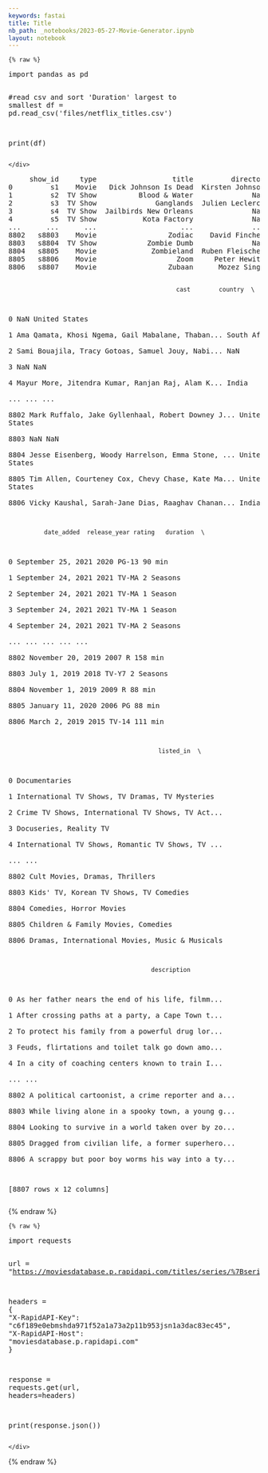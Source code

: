 ```yaml
---
keywords: fastai
title: Title
nb_path: _notebooks/2023-05-27-Movie-Generator.ipynb
layout: notebook
---
```


<!--
#################################################
### THIS FILE WAS AUTOGENERATED! DO NOT EDIT! ###
#################################################
# file to edit: _notebooks/2023-05-27-Movie-Generator.ipynb
-->

<div class="container" id="notebook-container">
        
    {% raw %}
    
<div class="cell border-box-sizing code_cell rendered">
<div class="input">

<div class="inner_cell">
    <div class="input_area">
<div class=" highlight hl-ipython3"><pre><span></span><span class="kn">import</span> <span class="nn">pandas</span> <span class="k">as</span> <span class="nn">pd</span>

<span class="c1">#read csv and sort &#39;Duration&#39; largest to smallest</span>
<span class="n">df</span> <span class="o">=</span> <span class="n">pd</span><span class="o">.</span><span class="n">read_csv</span><span class="p">(</span><span class="s1">&#39;files/netflix_titles.csv&#39;</span><span class="p">)</span>

<span class="nb">print</span><span class="p">(</span><span class="n">df</span><span class="p">)</span>
</pre></div>

    </div>
</div>
</div>

<div class="output_wrapper">
<div class="output">

<div class="output_area">

<div class="output_subarea output_stream output_stdout output_text">
<pre>     show_id     type                  title         director  \
0         s1    Movie   Dick Johnson Is Dead  Kirsten Johnson   
1         s2  TV Show          Blood &amp; Water              NaN   
2         s3  TV Show              Ganglands  Julien Leclercq   
3         s4  TV Show  Jailbirds New Orleans              NaN   
4         s5  TV Show           Kota Factory              NaN   
...      ...      ...                    ...              ...   
8802   s8803    Movie                 Zodiac    David Fincher   
8803   s8804  TV Show            Zombie Dumb              NaN   
8804   s8805    Movie             Zombieland  Ruben Fleischer   
8805   s8806    Movie                   Zoom     Peter Hewitt   
8806   s8807    Movie                 Zubaan      Mozez Singh   

                                                   cast        country  \
0                                                   NaN  United States   
1     Ama Qamata, Khosi Ngema, Gail Mabalane, Thaban...   South Africa   
2     Sami Bouajila, Tracy Gotoas, Samuel Jouy, Nabi...            NaN   
3                                                   NaN            NaN   
4     Mayur More, Jitendra Kumar, Ranjan Raj, Alam K...          India   
...                                                 ...            ...   
8802  Mark Ruffalo, Jake Gyllenhaal, Robert Downey J...  United States   
8803                                                NaN            NaN   
8804  Jesse Eisenberg, Woody Harrelson, Emma Stone, ...  United States   
8805  Tim Allen, Courteney Cox, Chevy Chase, Kate Ma...  United States   
8806  Vicky Kaushal, Sarah-Jane Dias, Raaghav Chanan...          India   

              date_added  release_year rating   duration  \
0     September 25, 2021          2020  PG-13     90 min   
1     September 24, 2021          2021  TV-MA  2 Seasons   
2     September 24, 2021          2021  TV-MA   1 Season   
3     September 24, 2021          2021  TV-MA   1 Season   
4     September 24, 2021          2021  TV-MA  2 Seasons   
...                  ...           ...    ...        ...   
8802   November 20, 2019          2007      R    158 min   
8803        July 1, 2019          2018  TV-Y7  2 Seasons   
8804    November 1, 2019          2009      R     88 min   
8805    January 11, 2020          2006     PG     88 min   
8806       March 2, 2019          2015  TV-14    111 min   

                                              listed_in  \
0                                         Documentaries   
1       International TV Shows, TV Dramas, TV Mysteries   
2     Crime TV Shows, International TV Shows, TV Act...   
3                                Docuseries, Reality TV   
4     International TV Shows, Romantic TV Shows, TV ...   
...                                                 ...   
8802                     Cult Movies, Dramas, Thrillers   
8803             Kids&#39; TV, Korean TV Shows, TV Comedies   
8804                            Comedies, Horror Movies   
8805                 Children &amp; Family Movies, Comedies   
8806     Dramas, International Movies, Music &amp; Musicals   

                                            description  
0     As her father nears the end of his life, filmm...  
1     After crossing paths at a party, a Cape Town t...  
2     To protect his family from a powerful drug lor...  
3     Feuds, flirtations and toilet talk go down amo...  
4     In a city of coaching centers known to train I...  
...                                                 ...  
8802  A political cartoonist, a crime reporter and a...  
8803  While living alone in a spooky town, a young g...  
8804  Looking to survive in a world taken over by zo...  
8805  Dragged from civilian life, a former superhero...  
8806  A scrappy but poor boy worms his way into a ty...  

[8807 rows x 12 columns]
</pre>
</div>
</div>

</div>
</div>

</div>
    {% endraw %}

    {% raw %}
    
<div class="cell border-box-sizing code_cell rendered">
<div class="input">

<div class="inner_cell">
    <div class="input_area">
<div class=" highlight hl-ipython3"><pre><span></span><span class="kn">import</span> <span class="nn">requests</span>

<span class="n">url</span> <span class="o">=</span> <span class="s2">&quot;https://moviesdatabase.p.rapidapi.com/titles/series/%7BseriesId%7D&quot;</span>

<span class="n">headers</span> <span class="o">=</span> <span class="p">{</span>
	<span class="s2">&quot;X-RapidAPI-Key&quot;</span><span class="p">:</span> <span class="s2">&quot;c6f189e0ebmshda971f52a1a73a2p11b953jsn1a3dac83ec45&quot;</span><span class="p">,</span>
	<span class="s2">&quot;X-RapidAPI-Host&quot;</span><span class="p">:</span> <span class="s2">&quot;moviesdatabase.p.rapidapi.com&quot;</span>
<span class="p">}</span>

<span class="n">response</span> <span class="o">=</span> <span class="n">requests</span><span class="o">.</span><span class="n">get</span><span class="p">(</span><span class="n">url</span><span class="p">,</span> <span class="n">headers</span><span class="o">=</span><span class="n">headers</span><span class="p">)</span>

<span class="nb">print</span><span class="p">(</span><span class="n">response</span><span class="o">.</span><span class="n">json</span><span class="p">())</span>
</pre></div>

    </div>
</div>
</div>

</div>
    {% endraw %}

</div>
 

